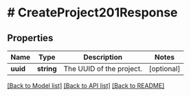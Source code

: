 # # CreateProject201Response

## Properties

Name | Type | Description | Notes
------------ | ------------- | ------------- | -------------
**uuid** | **string** | The UUID of the project. | [optional]

[[Back to Model list]](../../README.md#models) [[Back to API list]](../../README.md#endpoints) [[Back to README]](../../README.md)
